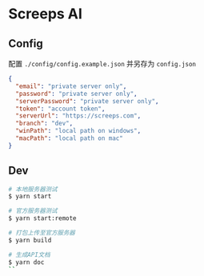 # Screeps AI

## Config

配置 `./config/config.example.json` 并另存为 `config.json`

```json
{
  "email": "private server only",
  "password": "private server only",
  "serverPassword": "private server only",
  "token": "account token",
  "serverUrl": "https://screeps.com",
  "branch": "dev",
  "winPath": "local path on windows",
  "macPath": "local path on mac"
}
```

## Dev

```bash
# 本地服务器测试
$ yarn start

# 官方服务器测试
$ yarn start:remote

# 打包上传至官方服务器
$ yarn build

# 生成API文档
$ yarn doc
``
```
